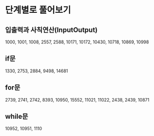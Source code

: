 # 단계별로 풀어보기
## 입출력과 사칙연산(InputOutput)
1000, 1001, 1008, 2557, 2588, 10171, 10172, 10430, 10718, 10869, 10998
## if문
1330, 2753, 2884, 9498, 14681
## for문
2739, 2741, 2742, 8393, 10950, 15552, 11021, 11022, 2438, 2439, 10871
## while문
10952, 10951, 1110